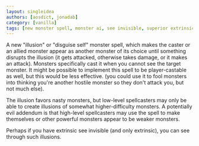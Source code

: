 ```yaml
---
layout: singleidea
authors: [aosdict, jonadab]
category: [vanilla]
tags: [new monster spell, monster ai, see invisible, superior extrinsics principle]
---
```

A new "illusion" or "disguise self" monster spell, which makes the caster or an allied monster appear as another monster of its choice until something disrupts the illusion (it gets attacked, otherwise takes damage, or it makes an attack). Monsters specifically cast it when you cannot see the target monster. It might be possible to implement this spell to be player-castable as well, but this would be less effective. (you could use it to fool monsters into thinking you're another hostile monster so they don't attack you, but not much else).

The illusion favors nasty monsters, but low-level spellcasters may only be able to create illusions of somewhat higher-difficulty monsters. A potentially evil addendum is that high-level spellcasters may use the spell to make themselves or other powerful monsters appear to be weaker monsters.

Perhaps if you have extrinsic see invisible (and only extrinsic), you can see through such illusions.
